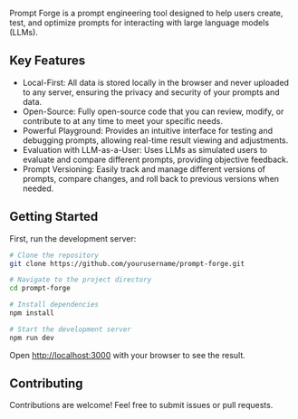 Prompt Forge is a prompt engineering tool designed to help users create, test, and optimize prompts for interacting with large language models (LLMs).

## Key Features

- Local-First: All data is stored locally in the browser and never uploaded to any server, ensuring the privacy and security of your prompts and data.
- Open-Source: Fully open-source code that you can review, modify, or contribute to at any time to meet your specific needs.
- Powerful Playground: Provides an intuitive interface for testing and debugging prompts, allowing real-time result viewing and adjustments.
- Evaluation with LLM-as-a-User: Uses LLMs as simulated users to evaluate and compare different prompts, providing objective feedback.
- Prompt Versioning: Easily track and manage different versions of prompts, compare changes, and roll back to previous versions when needed.

## Getting Started

First, run the development server:

```bash
# Clone the repository
git clone https://github.com/yourusername/prompt-forge.git  

# Navigate to the project directory
cd prompt-forge  

# Install dependencies
npm install  

# Start the development server
npm run dev  
```

Open [http://localhost:3000](http://localhost:3000) with your browser to see the result.

## Contributing

Contributions are welcome! Feel free to submit issues or pull requests.